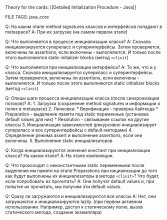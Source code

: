 
Theory for the cards: [[Detailed Initialization Procedure - Java]]

FILE TAGS: java_core

Q: На каком этапе method signatures классов и интерфейсов попадают в metaspace?
A: При их загрузке (на самом первом этапе)
<!--ID: 1757665134878-->


Q: Что выполняется в процессе инициализации класса?
A: Сначала инициализируется суперкласс и суперинтерфейсы. Затем проверяется, включены ли assertions, если включены - выполняются. И только после этого выполняются static initializer blocks (метод `<clinit`)
<!--ID: 1757665134885-->


Q: Что выполняется при инициализации интерфейса?
A: То же, что и у класса. Сначала инициализируется суперкласс и суперинтерфейсы. Затем проверяется, включены ли assertions, если включены - выполняются. И только после этого выполняются static initializer blocks (метод `<clinit`)
<!--ID: 1757665134891-->

Q: Опиши шаги процесса инициализации класса (после синхронизации потоков)?
A: 1. Загрузка (сохранение method signatures и информации о полях в metaspace)
2. Линковка:
	*  Верификация - проверка байткода
	* Preparation - выделение памяти под static переменные (установка default values для них)
	* Resolution - связывание ссылок на другие классы
3. Инициализация зависимостей (рекурсивно инициализирует суперкласс и все суперинтерфейсы с default-методами)
4. Определение режима assert и выполнение assertions, если они включены.
5. Выполнение static инициализаторов
<!--ID: 1757667452916-->


Q: Когда инициализируются значения констант при инициализации класса? На каком этапе?
A: На этапе компиляции.
<!--ID: 1757666107684-->


Q: Что происходит с неконстантными static переменными после выделения им памяти на этапе Preparations при нициализации до того как будут выполнены их инициализаторы в методе `<clinit>`? Что будет, если попробовать их прочитать?
A: Они получат default values и, при попытке их прочитать, мы получим эти default values.
<!--ID: 1757666107688-->


Q: Сразу ли загружаются и  инициализируются все классы
A: Нет, они загружаются и инициализируются lazily. (при первом активном использовании. Например, доступ к статическому полю, вызов статического метода, создание экземпляра)
<!--ID: 1757666107693-->
